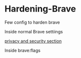 # Hardening-Brave
Few config to harden brave 

Inside normal Brave settiings

[privacy and security section]()

Inside brave:flags